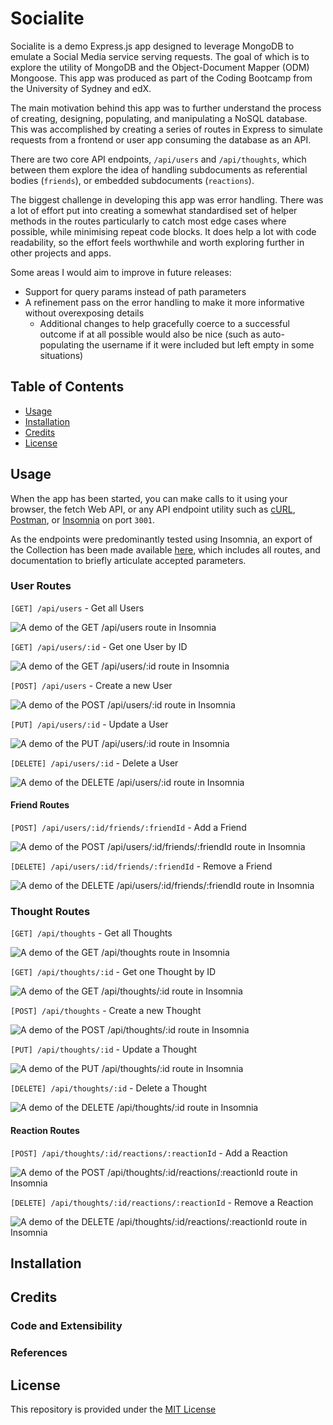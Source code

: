 # Socialite

Socialite is a demo Express.js app designed to leverage MongoDB to emulate a Social Media service serving requests. The goal of which is to explore the utility of MongoDB and the Object-Document Mapper (ODM) Mongoose. This app was produced as part of the Coding Bootcamp from the University of Sydney and edX.

The main motivation behind this app was to further understand the process of creating, designing, populating, and manipulating a NoSQL database. This was accomplished by creating a series of routes in Express to simulate requests from a frontend or user app consuming the database as an API.

There are two core API endpoints, `/api/users` and `/api/thoughts`, which between them explore the idea of handling subdocuments as referential bodies (`friends`), or embedded subdocuments (`reactions`).

The biggest challenge in developing this app was error handling. There was a lot of effort put into creating a somewhat standardised set of helper methods in the routes particularly to catch most edge cases where possible, while minimising repeat code blocks. It does help a lot with code readability, so the effort feels worthwhile and worth exploring further in other projects and apps.

Some areas I would aim to improve in future releases:
- Support for query params instead of path parameters
- A refinement pass on the error handling to make it more informative without overexposing details
    - Additional changes to help gracefully coerce to a successful outcome if at all possible would also be nice (such as auto-populating the username if it were included but left empty in some situations)

## Table of Contents
- [Usage](#usage)
- [Installation](#installation)
- [Credits](#credits)
- [License](#license)

## Usage
When the app has been started, you can make calls to it using your browser, the fetch Web API, or any API endpoint utility such as [cURL](https://curl.se/), [Postman](https://www.postman.com/), or [Insomnia](https://insomnia.rest/) on port `3001`.

As the endpoints were predominantly tested using Insomnia, an export of the Collection has been made available [here](./docs/Insomnia_Collection.json), which includes all routes, and documentation to briefly articulate accepted parameters.

### User Routes
`[GET] /api/users` - Get all Users

![A demo of the GET /api/users route in Insomnia](./docs/users_get_all.gif)

`[GET] /api/users/:id` - Get one User by ID

![A demo of the GET /api/users/:id route in Insomnia](./docs/users_get_one.gif)

`[POST] /api/users` - Create a new User

![A demo of the POST /api/users/:id route in Insomnia](./docs/users_post.gif)

`[PUT] /api/users/:id` - Update a User

![A demo of the PUT /api/users/:id route in Insomnia](./docs/users_update.gif)

`[DELETE] /api/users/:id` - Delete a User

![A demo of the DELETE /api/users/:id route in Insomnia](./docs/users_delete.gif)

#### Friend Routes
`[POST] /api/users/:id/friends/:friendId` - Add a Friend

![A demo of the POST /api/users/:id/friends/:friendId route in Insomnia](./docs/users_post_friend.gif)

`[DELETE] /api/users/:id/friends/:friendId` - Remove a Friend

![A demo of the DELETE /api/users/:id/friends/:friendId route in Insomnia](./docs/users_delete_friend.gif)

### Thought Routes
`[GET] /api/thoughts` - Get all Thoughts

![A demo of the GET /api/thoughts route in Insomnia](./docs/thoughts_get_all.gif)

`[GET] /api/thoughts/:id` - Get one Thought by ID

![A demo of the GET /api/thoughts/:id route in Insomnia](./docs/thoughts_get_one.gif)

`[POST] /api/thoughts` - Create a new Thought

![A demo of the POST /api/thoughts/:id route in Insomnia](./docs/thoughts_post.gif)

`[PUT] /api/thoughts/:id` - Update a Thought

![A demo of the PUT /api/thoughts/:id route in Insomnia](./docs/thoughts_update.gif)

`[DELETE] /api/thoughts/:id` - Delete a Thought

![A demo of the DELETE /api/thoughts/:id route in Insomnia](./docs/thoughts_delete.gif)

#### Reaction Routes
`[POST] /api/thoughts/:id/reactions/:reactionId` - Add a Reaction

![A demo of the POST /api/thoughts/:id/reactions/:reactionId route in Insomnia](./docs/thoughts_post_reaction.gif)

`[DELETE] /api/thoughts/:id/reactions/:reactionId` - Remove a Reaction

![A demo of the DELETE /api/thoughts/:id/reactions/:reactionId route in Insomnia](./docs/thoughts_delete_reaction.gif)

## Installation


## Credits
### Code and Extensibility

### References

## License
This repository is provided under the [MIT License](./LICENSE)